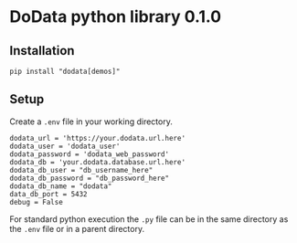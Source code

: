 # DoData python library 0.1.0

## Installation

```
pip install "dodata[demos]"
```

## Setup

Create a `.env` file in your working directory.

```
dodata_url = 'https://your.dodata.url.here'
dodata_user = 'dodata_user'
dodata_password = 'dodata_web_password'
dodata_db = 'your.dodata.database.url.here'
dodata_db_user = "db_username_here"
dodata_db_password = "db_password_here"
dodata_db_name = "dodata"
data_db_port = 5432
debug = False
```

For standard python execution the `.py` file can be in the same directory as the `.env` file or in a parent directory.
